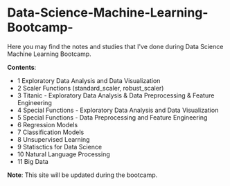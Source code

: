 # Data-Science-Machine-Learning-Bootcamp-

Here you may find the notes and studies that I've done during Data Science Machine Learning Bootcamp.

__Contents__:

- 1 Exploratory Data Analysis and Data Visualization
- 2 Scaler Functions (standard_scaler, robust_scaler)
- 3 Titanic - Exploratory Data Analysis & Data Preprocessing & Feature Engineering
- 4 Special Functions - Exploratory Data Analysis and Data Visualization
- 5 Special Functions - Data Preprocessing and Feature Engineering
- 6 Regression Models
- 7 Classification Models
- 8 Unsupervised Learning
- 9 Statisctics for Data Science
- 10 Natural Language Processing
- 11 Big Data


__Note__: This site will be updated during the bootcamp.
